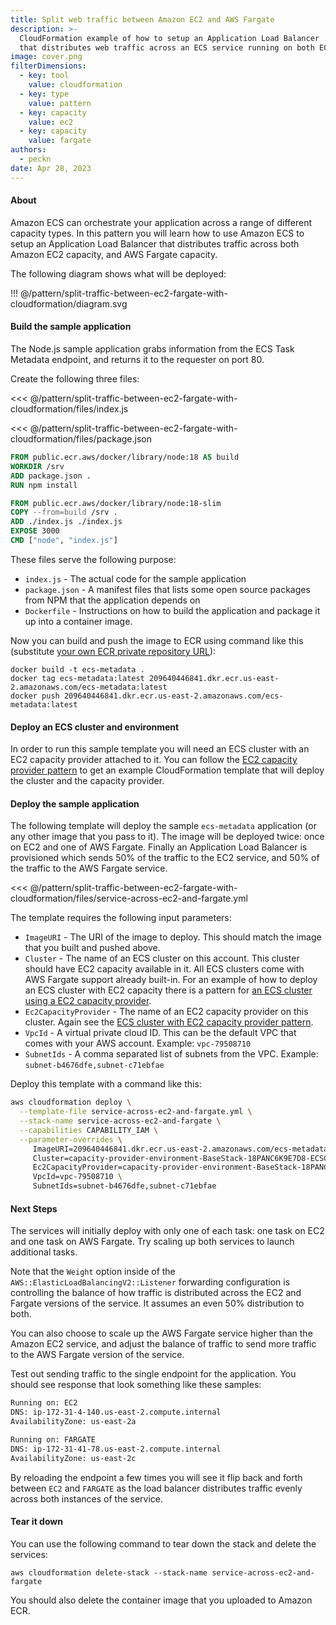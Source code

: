 ```yaml
---
title: Split web traffic between Amazon EC2 and AWS Fargate
description: >-
  CloudFormation example of how to setup an Application Load Balancer
  that distributes web traffic across an ECS service running on both EC2 and Fargate.
image: cover.png
filterDimensions:
  - key: tool
    value: cloudformation
  - key: type
    value: pattern
  - key: capacity
    value: ec2
  - key: capacity
    value: fargate
authors:
  - peckn
date: Apr 28, 2023
---
```


#### About

Amazon ECS can orchestrate your application across a range of different capacity types. In this pattern you will learn how to use Amazon ECS to setup an Application Load Balancer that distributes traffic across both Amazon EC2 capacity, and AWS Fargate capacity.

The following diagram shows what will be deployed:

!!! @/pattern/split-traffic-between-ec2-fargate-with-cloudformation/diagram.svg

#### Build the sample application

The Node.js sample application grabs information from the ECS Task Metadata endpoint, and returns it to the requester on port 80.

Create the following three files:

<tabs>
<tab label="index.js">

<<< @/pattern/split-traffic-between-ec2-fargate-with-cloudformation/files/index.js

</tab>

<tab label='package.json'>

<<< @/pattern/split-traffic-between-ec2-fargate-with-cloudformation/files/package.json

</tab>

<tab label='Dockerfile'>

```Dockerfile
FROM public.ecr.aws/docker/library/node:18 AS build
WORKDIR /srv
ADD package.json .
RUN npm install

FROM public.ecr.aws/docker/library/node:18-slim
COPY --from=build /srv .
ADD ./index.js ./index.js
EXPOSE 3000
CMD ["node", "index.js"]
```

</tab>
</tabs>

These files serve the following purpose:

- `index.js` - The actual code for the sample application
- `package.json` - A manifest files that lists some open source packages from NPM that the application depends on
- `Dockerfile` - Instructions on how to build the application and package it up into a container image.

Now you can build and push the image to ECR using command like this (substitute [your own ECR private repository URL](https://docs.aws.amazon.com/AmazonECR/latest/userguide/repository-create.html)):

```shell
docker build -t ecs-metadata .
docker tag ecs-metadata:latest 209640446841.dkr.ecr.us-east-2.amazonaws.com/ecs-metadata:latest
docker push 209640446841.dkr.ecr.us-east-2.amazonaws.com/ecs-metadata:latest
```

#### Deploy an ECS cluster and environment

In order to run this sample template you will need an ECS cluster with an EC2 capacity provider attached to it. You can follow the [EC2 capacity provider pattern](/ecs-ec2-capacity-provider-scaling) to get an example CloudFormation template that will deploy the cluster and the capacity provider.

#### Deploy the sample application

The following template will deploy the sample `ecs-metadata` application (or any other image that you pass to it). The image will be deployed twice: once on EC2 and one of AWS Fargate. Finally an Application Load Balancer is provisioned which sends 50% of the traffic to the EC2 service, and 50% of the traffic to the AWS Fargate service.

<<< @/pattern/split-traffic-between-ec2-fargate-with-cloudformation/files/service-across-ec2-and-fargate.yml

The template requires the following input parameters:

- `ImageURI` - The URI of the image to deploy. This should match the image that you built and pushed above.
- `Cluster` - The name of an ECS cluster on this account. This cluster should have EC2 capacity available in it. All ECS clusters come with AWS Fargate support already built-in. For an example of how to deploy an ECS cluster with EC2 capacity there is a pattern for [an ECS cluster using a EC2 capacity provider](/ecs-ec2-capacity-provider-scaling).
- `Ec2CapacityProvider` - The name of an EC2 capacity provider on this cluster. Again see the [ECS cluster with EC2 capacity provider pattern](/ecs-ec2-capacity-provider-scaling).
- `VpcId` - A virtual private cloud ID. This can be the default VPC that comes with your AWS account. Example: `vpc-79508710`
- `SubnetIds` - A comma separated list of subnets from the VPC. Example: `subnet-b4676dfe,subnet-c71ebfae`

Deploy this template with a command like this:

```sh
aws cloudformation deploy \
  --template-file service-across-ec2-and-fargate.yml \
  --stack-name service-across-ec2-and-fargate \
  --capabilities CAPABILITY_IAM \
  --parameter-overrides \
     ImageURI=209640446841.dkr.ecr.us-east-2.amazonaws.com/ecs-metadata:latest \
     Cluster=capacity-provider-environment-BaseStack-18PANC6K9E7D8-ECSCluster-NNBNpIh5AkZO \
     Ec2CapacityProvider=capacity-provider-environment-BaseStack-18PANC6K9E7D8-CapacityProvider-FI323ISAaRbn \
     VpcId=vpc-79508710 \
     SubnetIds=subnet-b4676dfe,subnet-c71ebfae
```

#### Next Steps

The services will initially deploy with only one of each task: one task on EC2 and one task on AWS Fargate. Try scaling up both services to launch additional tasks.

Note that the `Weight` option inside of the `AWS::ElasticLoadBalancingV2::Listener` forwarding configuration is controlling the balance of how traffic is distributed across the EC2 and Fargate versions of the service. It assumes an even 50% distribution to both.

You can also choose to scale up the AWS Fargate service higher than the Amazon EC2 service, and adjust the balance of traffic to send more traffic to the AWS Fargate version of the service.

Test out sending traffic to the single endpoint for the application. You should see response that look something like these samples:

```txt
Running on: EC2
DNS: ip-172-31-4-140.us-east-2.compute.internal
AvailabilityZone: us-east-2a
```

```txt
Running on: FARGATE
DNS: ip-172-31-41-78.us-east-2.compute.internal
AvailabilityZone: us-east-2c
```

By reloading the endpoint a few times you will see it flip back and forth between `EC2` and `FARGATE` as the load balancer distributes traffic evenly across both instances of the service.

#### Tear it down

You can use the following command to tear down the stack and delete the services:

```shell
aws cloudformation delete-stack --stack-name service-across-ec2-and-fargate
```

You should also delete the container image that you uploaded to Amazon ECR.
